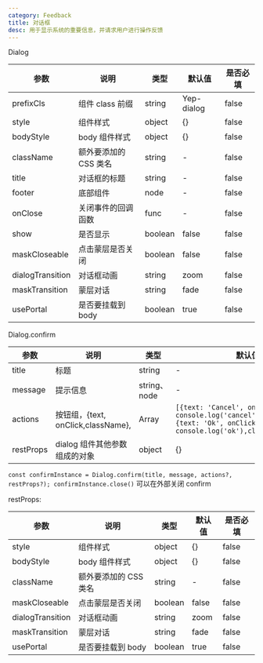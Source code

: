 ```yaml
---
category: Feedback
title: 对话框
desc: 用于显示系统的重要信息，并请求用户进行操作反馈
---
```


<DEMO>

Dialog

| 参数             | 说明                  | 类型    | 默认值     | 是否必填 |
| ---------------- | --------------------- | ------- | ---------- | -------- |
| prefixCls        | 组件 class 前缀       | string  | Yep-dialog | false    |
| style            | 组件样式              | object  | {}         | false    |
| bodyStyle        | body 组件样式         | object  | {}         | false    |
| className        | 额外要添加的 CSS 类名 | string  | -          | false    |
| title            | 对话框的标题          | string  | -          | false    |
| footer           | 底部组件              | node    | -          | false    |
| onClose          | 关闭事件的回调函数    | func    | -          | false    |
| show             | 是否显示              | boolean | false      | false    |
| maskCloseable    | 点击蒙层是否关闭      | boolean | false      | false    |
| dialogTransition | 对话框动画            | string  | zoom       | false    |
| maskTransition   | 蒙层对话              | string  | fade       | false    |
| usePortal        | 是否要挂载到 body     | boolean | true       | false    |

Dialog.confirm

| 参数      | 说明                               | 类型         | 默认值                                                                                                                               |
| --------- | ---------------------------------- | ------------ | ------------------------------------------------------------------------------------------------------------------------------------ |
| title     | 标题                               | string       | -                                                                                                                                    |
| message   | 提示信息                           | string、node | -                                                                                                                                    |
| actions   | 按钮组，{text, onClick,className}, | Array        | `[{text: 'Cancel', onClick: () => console.log('cancel'),className:''},{text: 'Ok', onClick: () => console.log('ok'),className:''},]` |
| restProps | dialog 组件其他参数组成的对象      | object       | {}                                                                                                                                   |

`const confirmInstance = Dialog.confirm(title, message, actions?, restProps?); confirmInstance.close()` 可以在外部关闭 confirm

restProps:

| 参数             | 说明                  | 类型    | 默认值 | 是否必填 |
| ---------------- | --------------------- | ------- | ------ | -------- |
| style            | 组件样式              | object  | {}     | false    |
| bodyStyle        | body 组件样式         | object  | {}     | false    |
| className        | 额外要添加的 CSS 类名 | string  | -      | false    |
| maskCloseable    | 点击蒙层是否关闭      | boolean | false  | false    |
| dialogTransition | 对话框动画            | string  | zoom   | false    |
| maskTransition   | 蒙层对话              | string  | fade   | false    |
| usePortal        | 是否要挂载到 body     | boolean | true   | false    |
